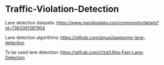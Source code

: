 # Traffic-Violation-Detection

Lane detection datasets: https://www.marsbigdata.com/community/details?id=7362091387904

Lane detection algorithms: https://github.com/amusi/awesome-lane-detection

To be used lane detection: https://github.com/cfzd/Ultra-Fast-Lane-Detection
